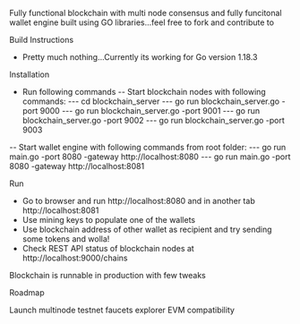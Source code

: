 Fully functional blockchain with multi node consensus and fully funcitonal wallet engine built using GO libraries...feel free to fork and contribute to

Build Instructions

- Pretty much nothing...Currently its working for Go version 1.18.3 

Installation

- Run following commands
--  Start blockchain nodes with following commands:
--- cd blockchain_server
--- go run blockchain_server.go -port 9000
--- go run blockchain_server.go -port 9001
--- go run blockchain_server.go -port 9002
--- go run blockchain_server.go -port 9003

--  Start wallet engine with following commands from root folder:
--- go run main.go -port 8080 -gateway http://localhost:8080
--- go run main.go -port 8080 -gateway http://localhost:8081


Run 
- Go to browser and run http://localhost:8080 and in another tab http://localhost:8081
- Use mining keys to populate one of the wallets 
- Use blockchain address of other wallet as recipient and try sending some tokens and wolla!
- Check REST API status of blockchain nodes at http://localhost:9000/chains
  

Blockchain is runnable in production with few tweaks

Roadmap

Launch multinode testnet
faucets
explorer
EVM compatibility
